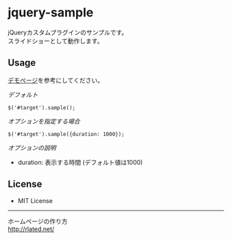 # jquery-sample
jQueryカスタムプラグインのサンプルです。  
スライドショーとして動作します。

## Usage

[デモページ](http://code.rlated.net/jquery/plugin/ "jQueryプラグインのサンプル")を参考にしてください。

_デフォルト_

    $('#target').sample();

_オプションを指定する場合_

    $('#target').sample({duration: 1000});

_オプションの説明_

- duration: 表示する時間 (デフォルト値は1000)

## License

- MIT License


- - -
ホームページの作り方  
<http://rlated.net/>
